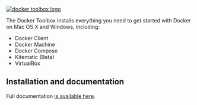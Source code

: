 [![docker toolbox logo](https://cloud.githubusercontent.com/assets/251292/8687428/fd6ed9f0-2a44-11e5-9424-a3f1445e4845.png)](https://toolbox.docker.com)

The Docker Toolbox installs everything you need to get started with
Docker on Mac OS X and Windows, including:

- Docker Client
- Docker Machine
- Docker Compose
- Kitematic (Beta)
- VirtualBox

## Installation and documentation

Full documentation [is available
here](https://docs.docker.com/installation/mac/).

